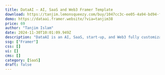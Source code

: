 ```yaml
---
title: DataAI — AI, SaaS and Web3 Framer Template
download: https://tanjim.lemonsqueezy.com/buy/1047cc3c-ee05-4a94-bd94-fea265214338?aff=YGGpO5
demo: https://dataai.framer.website/?via=tanjim38
price: 69
author: "Tanjim Islam"
date: 2024-11-30T10:01:09.949Z
description: "DataAI is an AI, SaaS, start-up, and Web3 fully customizable Framer website template. It comes with over 12 stunning, ready-to-use pages to attract your users. Ideal for businesses of all types looking to showcase their expertise in a visually captivating way."
ssg: ["Framer"]
css: []
ui: []
cms: []
category: [SaaS]
draft: false
---
```

